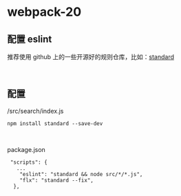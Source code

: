 # webpack-20

## 配置 eslint

推荐使用 github 上的一些开源好的规则仓库，比如：[standard](https://github.com/standard/standard)

<br />

## 配置

/src/search/index.js

```shell
npm install standard --save-dev

```

<br />

package.json

```shell
 "scripts": {
   ...
    "eslint": "standard && node src/*/*.js",
    "flx": "standard --fix",
  },

```

<br />

